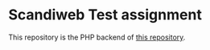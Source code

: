 # Scandiweb Test assignment

This repository is the PHP backend of [this repository](https://github.com/MarkV43/scandiweb).

